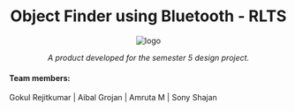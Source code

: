 <h1 align="center">Object Finder using Bluetooth - RLTS</h1>
<p align="center">
<img align="center" src = "https://github.com/gokulrejith/Object-Finder-BT-RLTS/blob/main/Images/logo.png" alt = "logo" />
</p>
<p align="center"><i>A product developed for the semester 5 design project.</i></p>

#### Team members: <br>
Gokul Rejitkumar  | Aibal Grojan  | Amruta M  | Sony Shajan <br>
